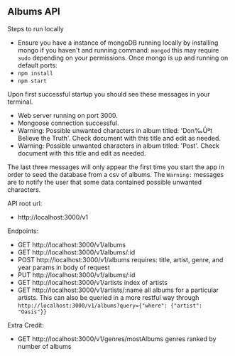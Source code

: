 ## Albums API

Steps to run locally
- Ensure you have a instance of mongoDB running locally by installing mongo if you haven't and running command: `mongod` this may require `sudo` depending on your permissions. Once mongo is up and running on default ports:
- `npm install`
- `npm start`

Upon first successful startup you should see these messages in your terminal.
- Web server running on port 3000.
- Mongoose connection successful.
- Warning: Possible unwanted characters in album titled: 'Don‰Ûªt Believe the Truth'. Check document with this title and edit as needed.
- Warning: Possible unwanted characters in album titled: 'Post'. Check document with this title and edit as needed.

The last three messages will only appear the first time you start the app in order to seed the database from a csv of albums. The `Warning:` messages are to notify the user that some data contained possible unwanted characters.

API root url:
- http://localhost:3000/v1

Endpoints:
- GET http://localhost:3000/v1/albums
- GET http://localhost:3000/v1/albums/:id
- POST http://localhost:3000/v1/albums requires: title, artist, genre, and year params in body of request
- PUT http://localhost:3000/v1/albums/:id
- GET http://localhost:3000/v1/artists index of artists
- GET http://localhost:3000/v1/artists/:name all albums for a particular artists. This can also be queried in a more restful way through `http://localhost:3000/v1/albums?query={"where": {"artist": "Oasis"}}`

Extra Credit:
- GET http://localhost:3000/v1/genres/mostAlbums genres ranked by number of albums
